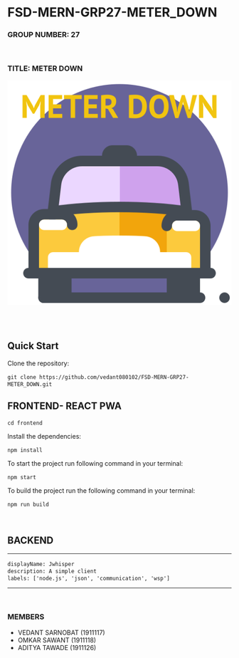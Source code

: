 # FSD-MERN-GRP27-METER_DOWN

### GROUP NUMBER: **27**

<br>

### TITLE: **METER DOWN**

![LOGO](frontend\public\logo512.png)

<br>
<br>

## Quick Start
Clone the repository:

    git clone https://github.com/vedant080102/FSD-MERN-GRP27-METER_DOWN.git 

## FRONTEND- REACT PWA

    cd frontend

Install the dependencies:

    npm install

To start the project run following command in your terminal:

    npm start

To build the project run the following command in your terminal:

    npm run build

<br>

## BACKEND

---
    displayName: Jwhisper
    description: A simple client
    labels: ['node.js', 'json', 'communication', 'wsp']
---

<br>

### MEMBERS
- VEDANT SARNOBAT (1911117)
- OMKAR SAWANT (1911118)
- ADITYA TAWADE (1911126)